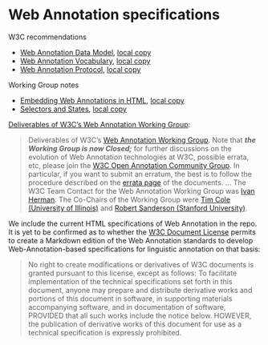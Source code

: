 # Web Annotation specifications

W3C recommendations
*   [Web Annotation Data Model](http://www.w3.org/TR/annotation-model/), [local copy](annotation-model.html)
*   [Web Annotation Vocabulary](http://www.w3.org/TR/annotation-vocab/), [local copy](annotation-vocab.html)
*   [Web Annotation Protocol](http://www.w3.org/TR/annotation-protocol/), [local copy](annotation-protocol.html)

Working Group notes
*   [Embedding Web Annotations in HTML](http://www.w3.org/TR/annotation-html/), [local copy](annotation-html.html)
*   [Selectors and States](http://www.w3.org/TR/selectors-states/), [local copy](selectors-states.html)

[Deliverables of W3C’s Web Annotation Working Group](https://w3c.github.io/web-annotation/):
> Deliverables of W3C’s [Web Annotation Working Group](http://www.w3.org/annotation). Note that **_the Working Group is now Closed;_** for further discussions on the evolution of Web Annotation technologies at W3C, possible errata, etc, please join the [W3C Open Annotation Community Group](https://www.w3.org/community/openannotation/). In particular, if you want to submit an erratum, the best is to follow the procedure described on the [errata page](https://www.w3.org/annotation/errata/) of the documents.
> ...
>The W3C Team Contact for the Web Annotation Working Group was [Ivan Herman](http://www.w3.org/People/all#herman). The Co-Chairs of the Working Group were [Tim Cole (University of Illinois)](mailto:t-cole3@illinois.edu) and [Robert Sanderson (Stanford University)](mailto:azaroth42@gmail.com).

We include the current HTML specifications of Web Annotation in the repo. It is yet to be confirmed as to whether the [W3C Document License](https://www.w3.org/Consortium/Legal/2015/doc-license) permits to create a Markdown edition of the Web Annotation standards to develop Web-Annotation-based specifications for linguistic annotation on that basis:

> No right to create modifications or derivatives of W3C documents is granted pursuant to this license, except as follows: To facilitate implementation of the technical specifications set forth in this document, anyone may prepare and distribute derivative works and portions of this document in software, in supporting materials accompanying software, and in documentation of software, PROVIDED that all such works include the notice below. HOWEVER, the publication of derivative works of this document for use as a technical specification is expressly prohibited. 




